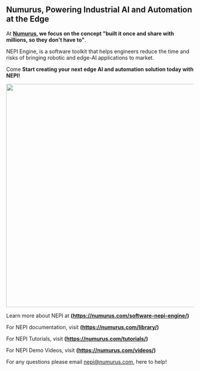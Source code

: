 ## Numurus, Powering Industrial AI and Automation at the Edge

At **[Numurus](https://www.numurus.com), we focus on the concept "built it once and share with millions, so they don't have to"**.

NEPI Engine, is a software toolkit that helps engineers reduce the time and risks of bringing robotic and edge-AI applications to market. 

Come **Start creating your next edge AI and automation solution today with NEPI!**

<p align="center">
  <img src="https://numurus.com/wp-content/uploads/NEPI-Hand-Icons-2000x1330-1.png" width="600px">


Learn more about NEPI at **(https://numurus.com/software-nepi-engine/)**

For NEPI documentation, visit **(https://numurus.com/library/)**

For NEPI Tutorials, visit **(https://numurus.com/tutorials/)**

For NEPI Demo Videos, visit **(https://numurus.com/videos/)**

For any questions please email [nepi@numurus.com](mailto:nepi@numurus.com), here to help!
</p>
